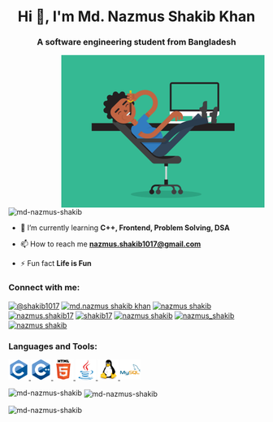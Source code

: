 <h1 align="center">Hi 👋, I'm Md. Nazmus Shakib Khan</h1>
<h3 align="center">A software engineering student from Bangladesh</h3>


<img align="right" alt="sk" width="400" src="https://github.com/Md-Nazmus-Shakib/Md-Nazmus-Shakib/blob/main/slim-jim-_dribbble_-_800x600_.gif">


<p align="left"> <img src="https://komarev.com/ghpvc/?username=md-nazmus-shakib&label=Profile%20views&color=0e75b6&style=flat" alt="md-nazmus-shakib"/></p>

- 🌱 I’m currently learning **C++, Frontend, Problem Solving, DSA**

- 📫 How to reach me **nazmus.shakib1017@gmail.com**

- ⚡ Fun fact  **Life is Fun**

<h3 align="left">Connect with me:</h3>
<p align="left">
<a href="https://twitter.com/@shakib1017" target="blank"><img align="center" src="https://raw.githubusercontent.com/rahuldkjain/github-profile-readme-generator/master/src/images/icons/Social/twitter.svg" alt="@shakib1017" height="30" width="40" /></a>
<a href="https://www.linkedin.com/in/md-nazmus-shakib-khan-4a6740229" target="blank"><img align="center" src="https://raw.githubusercontent.com/rahuldkjain/github-profile-readme-generator/master/src/images/icons/Social/linked-in-alt.svg" alt="md.nazmus shakib khan" height="30" width="40" /></a>
<a href="https://www.facebook.com/mdnazmus.shakibkhan" target="blank"><img align="center" src="https://raw.githubusercontent.com/rahuldkjain/github-profile-readme-generator/master/src/images/icons/Social/facebook.svg" alt="nazmus shakib" height="30" width="40" /></a>
<a href="https://instagram.com/nazmus.shakib17" target="blank"><img align="center" src="https://raw.githubusercontent.com/rahuldkjain/github-profile-readme-generator/master/src/images/icons/Social/instagram.svg" alt="nazmus.shakib17" height="30" width="40" /></a>
<a href="https://www.codechef.com/users/shakib17" target="blank"><img align="center" src="https://cdn.jsdelivr.net/npm/simple-icons@3.1.0/icons/codechef.svg" alt="shakib17" height="30" width="40" /></a>
<a href="https://www.hackerrank.com/nazmus shakib" target="blank"><img align="center" src="https://raw.githubusercontent.com/rahuldkjain/github-profile-readme-generator/master/src/images/icons/Social/hackerrank.svg" alt="nazmus shakib" height="30" width="40" /></a>
<a href="https://codeforces.com/profile/nazmus_shakib" target="blank"><img align="center" src="https://raw.githubusercontent.com/rahuldkjain/github-profile-readme-generator/master/src/images/icons/Social/codeforces.svg" alt="nazmus_shakib" height="30" width="40" /></a>
<a href="https://leetcode.com/user4476bI" target="blank"><img align="center" src="https://raw.githubusercontent.com/rahuldkjain/github-profile-readme-generator/master/src/images/icons/Social/leet-code.svg" alt="nazmus shakib" height="30" width="40" /></a>
</p>

<h3 align="left">Languages and Tools:</h3>
<p align="left"> <a href="https://www.cprogramming.com/" target="_blank" rel="noreferrer"> <img src="https://raw.githubusercontent.com/devicons/devicon/master/icons/c/c-original.svg" alt="c" width="40" height="40"/> </a> <a href="https://www.w3schools.com/cpp/" target="_blank" rel="noreferrer"> <img src="https://raw.githubusercontent.com/devicons/devicon/master/icons/cplusplus/cplusplus-original.svg" alt="cplusplus" width="40" height="40"/> </a> <a href="https://www.w3.org/html/" target="_blank" rel="noreferrer"> <img src="https://raw.githubusercontent.com/devicons/devicon/master/icons/html5/html5-original-wordmark.svg" alt="html5" width="40" height="40"/> </a> <a href="https://www.java.com" target="_blank" rel="noreferrer"> <img src="https://raw.githubusercontent.com/devicons/devicon/master/icons/java/java-original.svg" alt="java" width="40" height="40"/> </a> <a href="https://www.linux.org/" target="_blank" rel="noreferrer"> <img src="https://raw.githubusercontent.com/devicons/devicon/master/icons/linux/linux-original.svg" alt="linux" width="40" height="40"/> </a> <a href="https://www.mysql.com/" target="_blank" rel="noreferrer"> <img src="https://raw.githubusercontent.com/devicons/devicon/master/icons/mysql/mysql-original-wordmark.svg" alt="mysql" width="40" height="40"/> </a> </p>

<p><img align="left" src="https://github-readme-stats.vercel.app/api/top-langs?username=md-nazmus-shakib&show_icons=true&locale=en&layout=compact" alt="md-nazmus-shakib" /></p>

<p>&nbsp;<img align="center" src="https://github-readme-stats.vercel.app/api?username=md-nazmus-shakib&show_icons=true&locale=en" alt="md-nazmus-shakib" /></p>

<p><img align="center" src="https://github-readme-streak-stats.herokuapp.com/?user=md-nazmus-shakib&" alt="md-nazmus-shakib" /></p>
